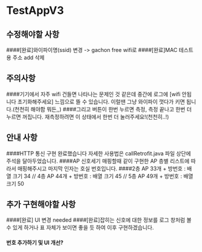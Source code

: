 # TestAppV3

## 수정해야할 사항
####[완료]와이파이명(ssid) 변경 -> gachon free wifi로
####[완료]MAC 테스트용 주소 add 삭제


## 주의사항
####기기에서 자주 wifi 건들면 나타나는 문제인 것 같은데 중간에 로그에 [wifi 안됩니다 초기화해주세요] 느낌으로 뜰 수 있습니다. 이럴땐 그냥 와이파이 껏다가 키면 됩니다.(천천히 해야함 뭐든,,)
####그리고 버튼이 한번 누르면 측정, 측정 끝나고 한번 더 누르면 꺼집니다. 재측정하려면 이 상태에서 한번 더 눌러주세요!(천천히..!)

## 안내 사항
####HTTP 통신 구현 완료했습니다 자세한 사용법은 callRetrofit.java 파일 상단에 주석을 달아두었습니다.
####AP 신호세기 매핑할때 같이 구현한 AP 층별 리스트에 따라서 매핑해주시고 마지막 인자는 호실 번호입니다.
####2층 AP 33개 + 방번호 : 배열 크기 34 // 4층 AP 44개 + 방번호 : 배열 크기 45 // 5층 AP 49개 + 방번호 : 배열 크기 50

## 추가 구현해야할 사항
####[완료] UI 변경 needed 
####[완료]잡히는 신호에 대한 정보를 로그 창처럼 볼 수 있게 하거나 표 자체가 보이면 좋을 듯 하여 이후 구현하겠습니다.
#### 번호 추가하기 및 UI 개선?

